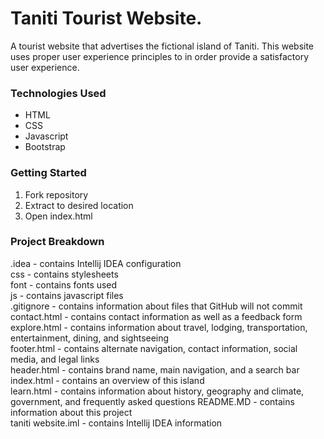 # Taniti Tourist Website.

A tourist website that advertises the fictional island of Taniti. This website uses proper
user experience principles to in order provide a satisfactory user experience. 

### Technologies Used

- HTML
- CSS
- Javascript
- Bootstrap

### Getting Started

1. Fork repository
2. Extract to desired location 
3. Open index.html

### Project Breakdown

.idea - contains Intellij IDEA configuration  
css - contains stylesheets  
font - contains fonts used  
js - contains javascript files  
.gitignore - contains information about files that GitHub will not commit  
contact.html - contains contact information as well as a feedback form  
explore.html - contains information about travel, lodging, transportation, entertainment,
dining, and sightseeing  
footer.html - contains alternate navigation, contact information, social media, and 
legal links  
header.html - contains brand name, main navigation, and a search bar  
index.html - contains an overview of this island  
learn.html - contains information about history, geography and climate, government, and 
frequently asked questions 
README.MD - contains information about this project  
taniti website.iml - contains Intellij IDEA information   
 

